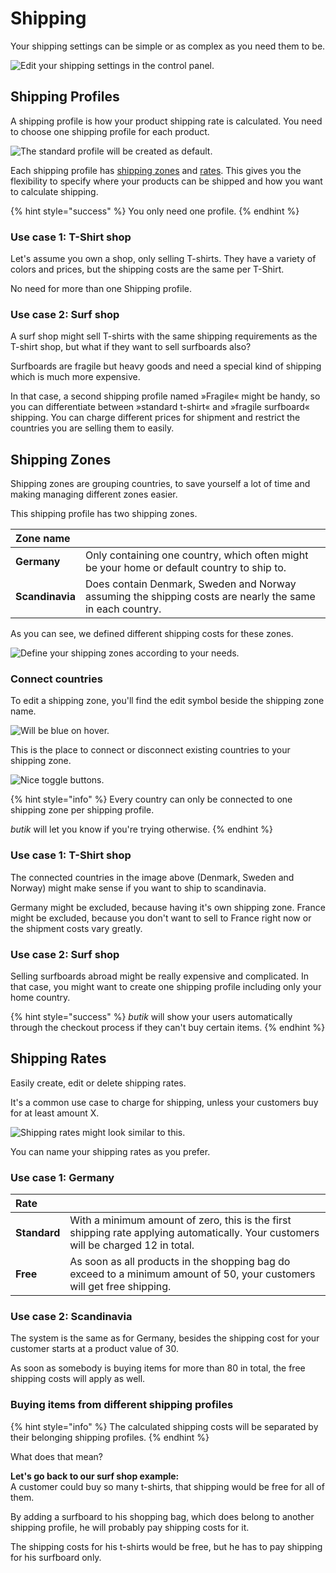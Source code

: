 # Shipping

Your shipping settings can be simple or as complex as you need them to be. 

![Edit your shipping settings in the control panel.](../.gitbook/assets/shipping-menu.png)

## Shipping Profiles

A shipping profile is how your product shipping rate is calculated. You need to choose one shipping profile for each product.

![The standard profile will be created as default.](../.gitbook/assets/shipping-profile-overview.png)

Each shipping profile has [shipping zones](https://butik.dev/configuration/shipping#shipping-zones) and [rates](https://butik.dev/configuration/shipping#shipping-rates). This gives you the flexibility to specify where your products can be shipped and how you want to calculate shipping.

{% hint style="success" %}
You only need one profile. 
{% endhint %}

### Use case 1: T-Shirt shop

Let's assume you own a shop, only selling T-shirts. They have a variety of colors and prices, but the shipping costs are the same per T-Shirt. 

No need for more than one Shipping profile. 

### Use case 2: Surf shop

A surf shop might sell T-shirts with the same shipping requirements as the T-shirt shop, but what if they want to sell surfboards also?

Surfboards are fragile but heavy goods and need a special kind of shipping which is much more expensive.

In that case, a second shipping profile named »Fragile« might be handy, so you can differentiate between »standard t-shirt« and »fragile surfboard« shipping. You can charge different prices for shipment and restrict the countries you are selling them to easily.

##  Shipping Zones

Shipping zones are grouping countries, to save yourself a lot of time and making managing different zones easier.

This shipping profile has two shipping zones.

| Zone name |  |
| :--- | :--- |
| **Germany** | Only containing one country, which often might be your home or default country to ship to. |
| **Scandinavia** | Does contain Denmark, Sweden and Norway assuming the shipping costs are nearly the same in each country.  |

As you can see, we defined different shipping costs for these zones. 

![Define your shipping zones according to your needs.](../.gitbook/assets/manage-shipping-zones.png)

### Connect countries

To edit a shipping zone, you'll find the edit symbol beside the shipping zone name.

![Will be blue on hover.](../.gitbook/assets/edit-shipping-zone.png)

This is the place to connect or disconnect existing countries to your shipping zone.

![Nice toggle buttons.](../.gitbook/assets/manage-shipping-zone.png)

{% hint style="info" %}
Every country can only be connected to one shipping zone per shipping profile. 

_butik_ will let you know if you're trying otherwise. 
{% endhint %}

### Use case 1: T-Shirt shop

The connected countries in the image above \(Denmark, Sweden and Norway\) might make sense if you want to ship to scandinavia. 

Germany might be excluded, because having it's own shipping zone. France might be excluded, because you don't want to sell to France right now or the shipment costs vary greatly.

### Use case 2: Surf shop

Selling surfboards abroad might be really expensive and complicated. In that case, you might want to create one shipping profile including only your home country. 

{% hint style="success" %}
_butik_ will show your users automatically through the checkout process if they can't buy certain items. 
{% endhint %}

## Shipping Rates

Easily create, edit or delete shipping rates. 

It's a common use case to charge for shipping, unless your customers buy for at least amount X. 

![Shipping rates might look similar to this.](../.gitbook/assets/manage-shipping-zones.png)

You can name your shipping rates as you prefer.

### Use case 1: Germany

| Rate |  |
| :--- | :--- |
| **Standard** | With a minimum amount of zero, this is the first shipping rate applying automatically. Your customers will be charged 12 in total. |
| **Free** | As soon as all products in the shopping bag do exceed to a minimum amount of 50, your customers will get free shipping. |

### Use case 2: Scandinavia

The system is the same as for Germany, besides the shipping cost for your customer starts at a product value of 30.

As soon as somebody is buying items for more than 80 in total, the free shipping costs will apply as well.

### Buying items from different shipping profiles

{% hint style="info" %}
The calculated shipping costs will be separated by their belonging shipping profiles. 
{% endhint %}

What does that mean?

**Let's go back to our surf shop example:**  
A customer could buy so many t-shirts, that shipping would be free for all of them. 

By adding a surfboard to his shopping bag, which does belong to another shipping profile, he will probably pay shipping costs for it. 

The shipping costs for his t-shirts would be free, but he has to pay shipping for his surfboard only.

